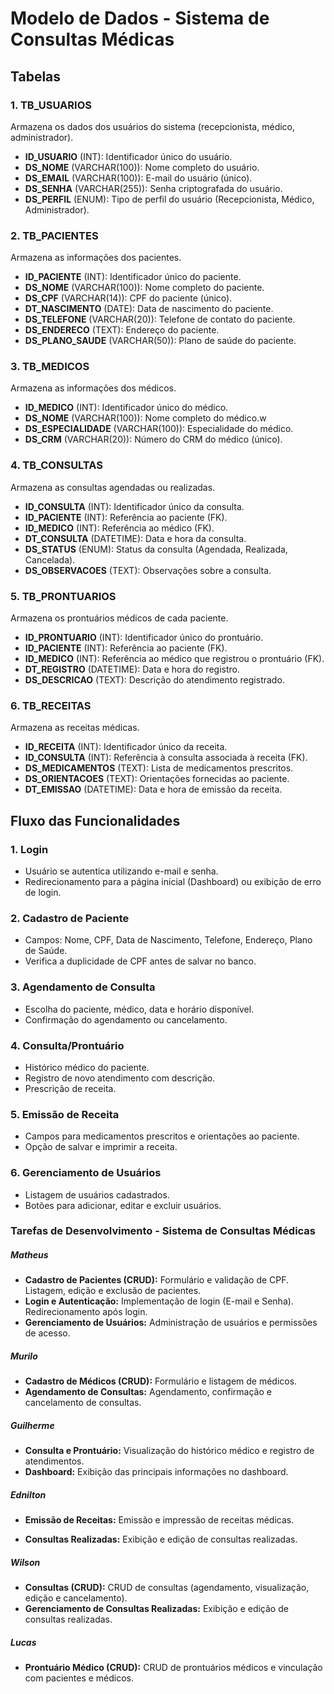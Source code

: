 # Modelo de Dados - Sistema de Consultas Médicas

## Tabelas

### 1. **TB_USUARIOS**
Armazena os dados dos usuários do sistema (recepcionista, médico, administrador).
- **ID_USUARIO** (INT): Identificador único do usuário.
- **DS_NOME** (VARCHAR(100)): Nome completo do usuário.
- **DS_EMAIL** (VARCHAR(100)): E-mail do usuário (único).
- **DS_SENHA** (VARCHAR(255)): Senha criptografada do usuário.
- **DS_PERFIL** (ENUM): Tipo de perfil do usuário (Recepcionista, Médico, Administrador).

### 2. **TB_PACIENTES**
Armazena as informações dos pacientes.
- **ID_PACIENTE** (INT): Identificador único do paciente.
- **DS_NOME** (VARCHAR(100)): Nome completo do paciente.
- **DS_CPF** (VARCHAR(14)): CPF do paciente (único).
- **DT_NASCIMENTO** (DATE): Data de nascimento do paciente.
- **DS_TELEFONE** (VARCHAR(20)): Telefone de contato do paciente.
- **DS_ENDERECO** (TEXT): Endereço do paciente.
- **DS_PLANO_SAUDE** (VARCHAR(50)): Plano de saúde do paciente.

### 3. **TB_MEDICOS**
Armazena as informações dos médicos.
- **ID_MEDICO** (INT): Identificador único do médico.
- **DS_NOME** (VARCHAR(100)): Nome completo do médico.w
- **DS_ESPECIALIDADE** (VARCHAR(100)): Especialidade do médico.
- **DS_CRM** (VARCHAR(20)): Número do CRM do médico (único).

### 4. **TB_CONSULTAS**
Armazena as consultas agendadas ou realizadas.
- **ID_CONSULTA** (INT): Identificador único da consulta.
- **ID_PACIENTE** (INT): Referência ao paciente (FK).
- **ID_MEDICO** (INT): Referência ao médico (FK).
- **DT_CONSULTA** (DATETIME): Data e hora da consulta.
- **DS_STATUS** (ENUM): Status da consulta (Agendada, Realizada, Cancelada).
- **DS_OBSERVACOES** (TEXT): Observações sobre a consulta.

### 5. **TB_PRONTUARIOS**
Armazena os prontuários médicos de cada paciente.
- **ID_PRONTUARIO** (INT): Identificador único do prontuário.
- **ID_PACIENTE** (INT): Referência ao paciente (FK).
- **ID_MEDICO** (INT): Referência ao médico que registrou o prontuário (FK).
- **DT_REGISTRO** (DATETIME): Data e hora do registro.
- **DS_DESCRICAO** (TEXT): Descrição do atendimento registrado.

### 6. **TB_RECEITAS**
Armazena as receitas médicas.
- **ID_RECEITA** (INT): Identificador único da receita.
- **ID_CONSULTA** (INT): Referência à consulta associada à receita (FK).
- **DS_MEDICAMENTOS** (TEXT): Lista de medicamentos prescritos.
- **DS_ORIENTACOES** (TEXT): Orientações fornecidas ao paciente.
- **DT_EMISSAO** (DATETIME): Data e hora de emissão da receita.

## Fluxo das Funcionalidades

### 1. **Login**
- Usuário se autentica utilizando e-mail e senha.
- Redirecionamento para a página inicial (Dashboard) ou exibição de erro de login.

### 2. **Cadastro de Paciente**
- Campos: Nome, CPF, Data de Nascimento, Telefone, Endereço, Plano de Saúde.
- Verifica a duplicidade de CPF antes de salvar no banco.

### 3. **Agendamento de Consulta**
- Escolha do paciente, médico, data e horário disponível.
- Confirmação do agendamento ou cancelamento.

### 4. **Consulta/Prontuário**
- Histórico médico do paciente.
- Registro de novo atendimento com descrição.
- Prescrição de receita.

### 5. **Emissão de Receita**
- Campos para medicamentos prescritos e orientações ao paciente.
- Opção de salvar e imprimir a receita.

### 6. **Gerenciamento de Usuários**
- Listagem de usuários cadastrados.
- Botões para adicionar, editar e excluir usuários.



### Tarefas de Desenvolvimento - Sistema de Consultas Médicas

##### **Matheus**
- **Cadastro de Pacientes (CRUD):** Formulário e validação de CPF. Listagem, edição e exclusão de pacientes.
- **Login e Autenticação:** Implementação de login (E-mail e Senha). Redirecionamento após login.
- **Gerenciamento de Usuários:** Administração de usuários e permissões de acesso.

##### **Murilo**
- **Cadastro de Médicos (CRUD):** Formulário e listagem de médicos.
- **Agendamento de Consultas:** Agendamento, confirmação e cancelamento de consultas.

##### **Guilherme**
- **Consulta e Prontuário:** Visualização do histórico médico e registro de atendimentos.
- **Dashboard:** Exibição das principais informações no dashboard.

##### **Ednilton**
- **Emissão de Receitas:** Emissão e impressão de receitas médicas.

- **Consultas Realizadas:** Exibição e edição de consultas realizadas.
##### **Wilson**
- **Consultas (CRUD):** CRUD de consultas (agendamento, visualização, edição e cancelamento).
- **Gerenciamento de Consultas Realizadas:** Exibição e edição de consultas realizadas.

##### **Lucas**
- **Prontuário Médico (CRUD):** CRUD de prontuários médicos e vinculação com pacientes e médicos.
